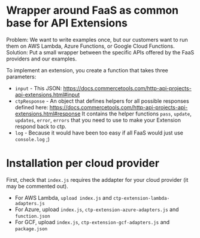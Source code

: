 # Wrapper around FaaS as common base for API Extensions

Problem: We want to write examples once, but our customers want to run them on AWS Lambda, Azure Functions, or Google Cloud Functions.
Solution: Put a small wrapper between the specific APIs offered by the FaaS providers and our examples.

To implement an extension, you create a function that takes three parameters:

* `input` - This JSON: https://docs.commercetools.com/http-api-projects-api-extensions.html#input
* `ctpResponse` - An object that defines helpers for all possible responses defined here: https://docs.commercetools.com/http-api-projects-api-extensions.html#response It contains the helper functions `pass`, `update`, `updates`, `error`, `errors` that you need to use to make your Extension respond back to ctp.
* `log` - Because it would have been too easy if all FaaS would just use `console.log` ;)

# Installation per cloud provider

First, check that `index.js` requires the addapter for your cloud provider (it may be commented out).

* For AWS Lambda, `upload index.js` and `ctp-extension-lambda-adapters.js`
* For Azure, upload `index.js`, `ctp-extension-azure-adapters.js` and `function.json`
* For GCF, upload `index.js`, `ctp-extension-gcf-adapters.js` and `package.json`
